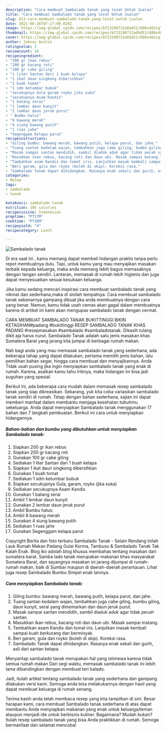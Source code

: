 ```yaml
---
description: "Cara membuat Sambalado tanak yang lezat Untuk Jualan"
title: "Cara membuat Sambalado tanak yang lezat Untuk Jualan"
slug: 613-cara-membuat-sambalado-tanak-yang-lezat-untuk-jualan
date: 2021-06-26T07:17:09.020Z
image: https://img-global.cpcdn.com/recipes/bf23290732a6bd51/680x482cq70/sambalado-tanak-foto-resep-utama.jpg
thumbnail: https://img-global.cpcdn.com/recipes/bf23290732a6bd51/680x482cq70/sambalado-tanak-foto-resep-utama.jpg
cover: https://img-global.cpcdn.com/recipes/bf23290732a6bd51/680x482cq70/sambalado-tanak-foto-resep-utama.jpg
author: Johnny Austin
ratingvalue: 3
reviewcount: 10
recipeingredient:
- "200 gr ikan rebus"
- "200 gr kacang roti"
- "100 gr cabe giling"
- "1 liter Santan dari 1 buah kelapa"
- "1 ikat daun singkong dibersihkan"
- "1 buah tomat"
- "1 sdm ketumbar bubuk"
- "secukupnya Gula garam royko jika suka"
- "secukupnya Asam Kandis"
- "1 batang serai"
- "1 lembar daun kunyit"
- "2 lembar daun jeruk purut"
- " Bumbu halus"
- "8 bawang merah"
- "4 siung bawang putih"
- "1 ruas jahe"
- "Segenggam kelapa parut"
recipeinstructions:
- "Giling bumbu: bawang merah, bawang putih, kelapa parut, dan jahe."
- "Tuang santan kedalam wajan, tambahkan juga cabe giling, bumbu giling, daun kunyit, serai yang dimemarkan dan daun jeruk purut."
- "Masak sampai santan mendidih, sambil diaduk aduk agar tidak pecah santan."
- "Masukkan ikan rebus, kacang roti dan daun ubi. Masak sampai matang."
- "Tambahkan asam Kandis dan tomat iris. Lanjutkan masak kembali sampai kuah berkurang dan berminyak."
- "Beri garam, gula dan royko (boleh di skip). Koreksi rasa."
- "Sambalado Tanak dapat dihidangkan. Rasanya enak sekali dan gurih, asli dari santan kelapa."
categories:
- Resep
tags:
- sambalado
- tanak

katakunci: sambalado tanak 
nutrition: 195 calories
recipecuisine: Indonesian
preptime: "PT17M"
cooktime: "PT36M"
recipeyield: "4"
recipecategory: Lunch

---
```



![Sambalado tanak](https://img-global.cpcdn.com/recipes/bf23290732a6bd51/680x482cq70/sambalado-tanak-foto-resep-utama.jpg)

Di era  saat ini , kamu memang dapat membeli hidangan praktis tanpa perlu repot membuatnya dulu. Tapi, untuk kamu yang mau menyajikan masakan terbaik kepada keluarga, maka anda memang lebih bagus memasaknya dengan tangan sendiri. Lantaran, memasak di rumah lebih higienis dan juga dapat menyesuaikan sesuai kesukaan keluarga.

Jika kamu sedang mencari inspirasi cara membuat sambalado tanak yang nikmat dan sederhana,maka di sinilah tempatnya. Cara membuat sambalado tanak  sebenarnya gampang dibuat jika anda membuatnya dengan cara yang benar. Namun, kamu tidak usah cemas akan gagal dalam membuatnya 
karena di artikel ini kami akan mengupas sambalado tanak dengan cermat.  

CARA MEMBUAT SAMBALADO TANAK BUKITTINGGI BIKIN KETAGIHAN#padang #bukittinggi RESEP SAMBALADO TANAK KHAS PADANG #resepmasakan #sambalado #sambaladotanak. Dikasih tulang dikit aja harus nurut. Sambalado Tanak adalah satu jenis masakan khas Sumatera Barat yang jarang kita jumpai di berbagai rumah makan.

Nah bagi anda yang mau memasak sambalado tanak yang sederhana, ada beberapa tahap yang dapat dilakukan, pertama memilih jenis bahan, lalu pemilihan bahan segar, hingga cara membuat dan menyajikannya. Anda Tidak usah pusing jika ingin menyiapkan sambalado tanak yang enak di rumah. Karena, asalkan kamu  tahu triknya, maka hidangan ini bisa jadi suguhan yang spesial.

Berikut ini, ada beberapa cara mudah dalam memasak resep sambalado tanak yang siap dikreasikan. Sekarang, yuk kita coba variasikan sambalado tanak sendiri di rumah. Tetap dengan bahan sederhana, sajian ini dapat memberi manfaat dalam membantu menjaga kesehatan tubuhmu sekeluarga. Anda dapat menyiapkan Sambalado tanak menggunakan 17 bahan dan 7 langkah pembuatan. Berikut ini cara untuk menyiapkan hidangannya.

<!--inarticleads1-->

##### Bahan-bahan dan bumbu yang dibutuhkan untuk menyiapkan Sambalado tanak:

1. Siapkan 200 gr ikan rebus
1. Siapkan 200 gr kacang roti
1. Gunakan 100 gr cabe giling
1. Sediakan 1 liter Santan dari 1 buah kelapa
1. Siapkan 1 ikat daun singkong dibersihkan
1. Gunakan 1 buah tomat
1. Sediakan 1 sdm ketumbar bubuk
1. Siapkan secukupnya Gula, garam, royko (jika suka)
1. Sediakan secukupnya Asam Kandis
1. Gunakan 1 batang serai
1. Ambil 1 lembar daun kunyit
1. Gunakan 2 lembar daun jeruk purut
1. Ambil  Bumbu halus:
1. Ambil 8 bawang merah
1. Gunakan 4 siung bawang putih
1. Sediakan 1 ruas jahe
1. Gunakan Segenggam kelapa parut


Copyright Berita dan foto terbaru Sambalado Tanak - Selain Rendang Inilah Lauk Rumah Makan Padang Gulai Korma, Tambusu &amp; Sambalado Tanak Tak Kalah Enak. Blog iko adolah blog khusus membahas tentang masakan dari sumatera barat. Samba lado tanak merupakan makanan khas masyarakat Sumatera Barat, dan sayangnya masakan ini jarang dijumpai di rumah-rumah makan, baik di Sumbar maupun di daerah-daerah perantauan. Lihat juga resep Sambalado Bumbu Simpel enak lainnya. 

<!--inarticleads2-->

##### Cara menyiapkan Sambalado tanak:

1. Giling bumbu: bawang merah, bawang putih, kelapa parut, dan jahe.
1. Tuang santan kedalam wajan, tambahkan juga cabe giling, bumbu giling, daun kunyit, serai yang dimemarkan dan daun jeruk purut.
1. Masak sampai santan mendidih, sambil diaduk aduk agar tidak pecah santan.
1. Masukkan ikan rebus, kacang roti dan daun ubi. Masak sampai matang.
1. Tambahkan asam Kandis dan tomat iris. Lanjutkan masak kembali sampai kuah berkurang dan berminyak.
1. Beri garam, gula dan royko (boleh di skip). Koreksi rasa.
1. Sambalado Tanak dapat dihidangkan. Rasanya enak sekali dan gurih, asli dari santan kelapa.


Menyantap sambalado tanak merupakan hal yang istimewa karena tidak semua rumah makan Dari segi waktu, memasak sambalado tanak ini lebih lama dibandingkan dengan membuat teri balado. 

Jadi, itulah artikel tentang  sambalado tanak  yang sederhana dan gampang dilakukan versi kami. Semoga anda bisa melakukannya dengan hasil yang dapat membuat keluarga di rumah senang. 

Terima kasih anda telah membaca resep yang kita tampilkan di sini. Besar harapan kami, cara membuat  Sambalado tanak sederhana di atas dapat membantu Anda menyiapkan makanan yang enak untuk keluarga/teman ataupun menjadi ide untuk berbisnis kuliner. Bagaimana? Mudah bukan? Itulah resep sambalado tanak yang bisa Anda praktikkan di rumah. Semoga bermanfaat dan selamat mencoba!

